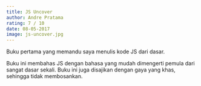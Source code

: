 ```yaml
---
title: JS Uncover
author: Andre Pratama 
rating: 7 / 10
date: 08-05-2017
image: js-uncover.jpg
---
```


Buku pertama yang memandu saya menulis kode JS dari dasar.

Buku ini membahas JS dengan bahasa yang mudah dimengerti pemula dari sangat dasar sekali. Buku ini juga disajikan dengan gaya yang khas, sehingga tidak membosankan. 